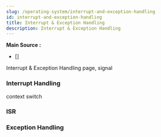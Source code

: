 ```yaml
---
slug: /operating-system/interrupt-and-exception-handling
id: interrupt-and-exception-handling
title: Interrupt & Exception Handling
description: Interrupt & Exception Handling
---
```


**Main Source :**

- []

Interrupt & Exception Handling page, signal

### Interrupt Handling

context switch

### ISR

### Exception Handling
